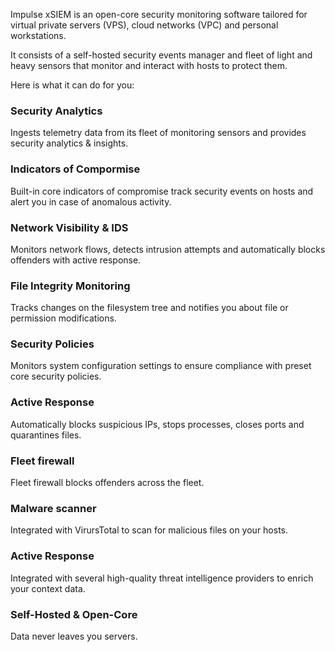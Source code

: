 Impulse xSIEM is an open-core security monitoring software tailored for virtual private servers (VPS), cloud networks (VPC) and personal workstations.

It consists of a self-hosted security events manager and fleet of light and heavy sensors that monitor and interact with hosts to protect them. 

Here is what it can do for you: 

### Security Analytics
Ingests telemetry data from its fleet of monitoring sensors and provides security analytics & insights.

### Indicators of Compormise
Built-in core indicators of compromise track security events on hosts and alert you in case of anomalous activity. 

### Network Visibility & IDS
Monitors network flows, detects intrusion attempts and automatically blocks offenders with active response.

### File Integrity Monitoring
Tracks changes on the filesystem tree and notifies you about file or permission modifications.

### Security Policies
Monitors system configuration settings to ensure compliance with preset core security policies.

### Active Response
Automatically blocks suspicious IPs, stops processes, closes ports and quarantines files.

### Fleet firewall
Fleet firewall blocks offenders across the fleet.

### Malware scanner
Integrated with VirursTotal to scan for malicious files on your hosts.

### Active Response
Integrated with several high-quality threat intelligence providers to enrich your context data.

### Self-Hosted & Open-Core
Data never leaves you servers. 
